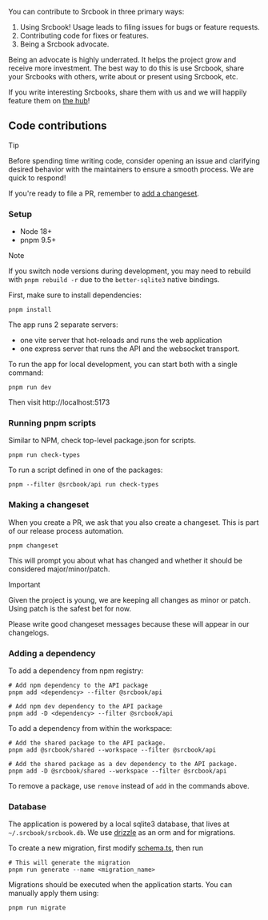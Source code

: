You can contribute to Srcbook in three primary ways:

1. Using Srcbook! Usage leads to filing issues for bugs or feature requests.
2. Contributing code for fixes or features.
3. Being a Srcbook advocate.

Being an advocate is highly underrated. It helps the project grow and receive more investment. The best way to do this is use Srcbook, share your Srcbooks with others, write about or present using Srcbook, etc.

If you write interesting Srcbooks, share them with us and we will happily feature them on [the hub](https://hub.srcbook.com)!

## Code contributions

> [!TIP]
> Before spending time writing code, consider opening an issue and clarifying desired behavior with the maintainers to ensure a smooth process. We are quick to respond!

If you're ready to file a PR, remember to [add a changeset](#making-a-changeset).

### Setup

- Node 18+
- pnpm 9.5+

> [!NOTE]
> If you switch node versions during development, you may need to rebuild with `pnpm rebuild -r` due to the `better-sqlite3` native bindings.

First, make sure to install dependencies:

```shell
pnpm install
```

The app runs 2 separate servers:

- one vite server that hot-reloads and runs the web application
- one express server that runs the API and the websocket transport.

To run the app for local development, you can start both with a single command:

```shell
pnpm run dev
```

Then visit http://localhost:5173

### Running pnpm scripts

Similar to NPM, check top-level package.json for scripts.

```shell
pnpm run check-types
```

To run a script defined in one of the packages:

```shell
pnpm --filter @srcbook/api run check-types
```

### Making a changeset

When you create a PR, we ask that you also create a changeset. This is part of our release process automation.

```shell
pnpm changeset
```

This will prompt you about what has changed and whether it should be considered major/minor/patch.

> [!IMPORTANT]  
> Given the project is young, we are keeping all changes as minor or patch. Using patch is the safest bet for now.

Please write good changeset messages because these will appear in our changelogs.

### Adding a dependency

To add a dependency from npm registry:

```shell
# Add npm dependency to the API package
pnpm add <dependency> --filter @srcbook/api

# Add npm dev dependency to the API package
pnpm add -D <dependency> --filter @srcbook/api
```

To add a dependency from within the workspace:

```shell
# Add the shared package to the API package.
pnpm add @srcbook/shared --workspace --filter @srcbook/api

# Add the shared package as a dev dependency to the API package.
pnpm add -D @srcbook/shared --workspace --filter @srcbook/api
```

To remove a package, use `remove` instead of `add` in the commands above.

### Database

The application is powered by a local sqlite3 database, that lives at `~/.srcbook/srcbook.db`. We use [drizzle](https://orm.drizzle.team/) as an orm and for migrations.

To create a new migration, first modify [schema.ts](./packages/api/db/schema.mts), then run

```shell
# This will generate the migration
pnpm run generate --name <migration_name>
```

Migrations should be executed when the application starts. You can manually apply them using:

```shell
pnpm run migrate
```
